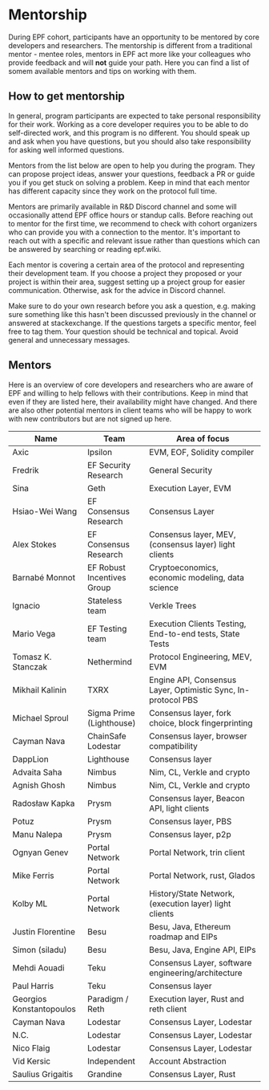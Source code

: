 # Mentorship

During EPF cohort, participants have an opportunity to be mentored by core developers and researchers. The mentorship is different from a traditional mentor - mentee roles, mentors in EPF act more like your colleagues who provide feedback and will **not** guide your path. Here you can find a list of somem available mentors and tips on working with them.

## How to get mentorship

In general, program participants are expected to take personal responsibility for their work. Working as a core developer requires you to be able to do self-directed work, and this program is no different. You should speak up and ask when you have questions, but you should also take responsibility for asking well informed questions.

Mentors from the list below are open to help you during the program. They can propose project ideas, answer your questions, feedback a PR or guide you if you get stuck on solving a problem. Keep in mind that each mentor has different capacity since they work on the protocol full time.

Mentors are primarily available in R&D Discord channel and some will occasionally attend EPF office hours or standup calls. Before reaching out to mentor for the first time, we recommend to check with cohort organizers who can provide you with a connection to the mentor. It's important to reach out with a specific and relevant issue rather than questions which can be answered by searching or reading epf.wiki. 

Each mentor is covering a certain area of the protocol and representing their development team. If you choose a project they proposed or your project is within their area, suggest setting up a project group for easier communication. Otherwise, ask for the advice in Discord channel.

Make sure to do your own research before you ask a question, e.g. making sure something like this hasn't been discussed previously in the channel or answered at stackexchange. If the questions targets a specific mentor, feel free to tag them. Your question should be technical and topical. Avoid general and unnecessary messages.

## Mentors

Here is an overview of core developers and researchers who are aware of EPF and willing to help fellows with their contributions. Keep in mind that even if they are listed here, their availability might have changed. And there are also other potential mentors in client teams who will be happy to work with new contributors but are not signed up here. 

| Name                     | Team                       | Area of focus                                                 |
|--------------------------|----------------------------|---------------------------------------------------------------|
| Axic                     | Ipsilon                    | EVM, EOF, Solidity compiler                                   |
| Fredrik                  | EF Security Research       | General Security                                              |
| Sina                     | Geth                       | Execution Layer, EVM                                          |
| Hsiao-Wei Wang           | EF Consensus Research      | Consensus Layer                                               |
| Alex Stokes              | EF Consensus Research      | Consensus layer, MEV, (consensus layer) light clients         |
| Barnabé Monnot           | EF Robust Incentives Group | Cryptoeconomics, economic modeling, data science              |
| Ignacio                  | Stateless team             | Verkle Trees                                                  |
| Mario Vega               | EF Testing team            | Execution Clients Testing, End-to-end tests, State Tests      |
| Tomasz K. Stanczak       | Nethermind                 | Protocol Engineering, MEV, EVM                                |
| Mikhail Kalinin          | TXRX                       | Engine API, Consensus Layer, Optimistic Sync, In-protocol PBS |
| Michael Sproul           | Sigma Prime (Lighthouse)   | Consensus layer, fork choice, block fingerprinting            |
| Cayman Nava              | ChainSafe Lodestar         | Consensus layer, browser compatibility                        |
| DappLion                 | Lighthouse                 | Consensus layer                                               |
| Advaita Saha             | Nimbus                     | Nim, CL, Verkle and crypto                                    |
| Agnish Ghosh             | Nimbus                     | Nim, CL, Verkle and crypto                                    |
| Radosław Kapka           | Prysm                      | Consensus layer, Beacon API, light clients                    |
| Potuz                    | Prysm                      | Consensus layer, PBS                                          |
| Manu Nalepa              | Prysm                      | Consensus layer, p2p                                          |
| Ognyan Genev             | Portal Network             | Portal Network, trin client                                   |
| Mike Ferris              | Portal Network             | Portal Network, rust, Glados                                  |
| Kolby ML                 | Portal Network             | History/State Network, (execution layer) light clients        |
| Justin Florentine        | Besu                       | Besu, Java,  Ethereum roadmap and EIPs                        |
| Simon (siladu)           | Besu                       | Besu, Java, Engine API, EIPs                                  |
| Mehdi Aouadi             | Teku                       | Consensus Layer, software engineering/architecture            |
| Paul Harris              | Teku                       | Consensus layer                                               |
| Georgios Konstantopoulos | Paradigm / Reth            | Execution layer, Rust and reth client                         |
| Cayman Nava              | Lodestar                   | Consensus Layer, Lodestar                                     |
| N.C.                     | Lodestar                   | Consensus Layer, Lodestar                                     |
| Nico Flaig               | Lodestar                   | Consensus Layer, Lodestar                                     |
| Vid Kersic               | Independent                | Account Abstraction                                           |
| Saulius Grigaitis        | Grandine                   | Consensus Layer, Rust                                         |
